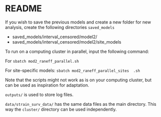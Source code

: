 ﻿# README

If you wish to save the previous models and create a new folder for new analysis, create the following directories `saved_models`
- saved_models/interval_censored/model2/
- saved_models/interval_censored/model2/site_models
  
To run on a computing cluster in parallel, input the following command:

For `sbatch mod2_raneff_parallel.sh`

For site-specific models: `sbatch mod2_raneff_parallel_sites  .sh`

Note that the scripts might not work as is on your computing cluster, but can be used as inspiration for adaptation.

`outputs/` is used to store log files.

`data/strain_surv_data/` has the same data files as the main directory. This way the `cluster/` directory can be used independently.

